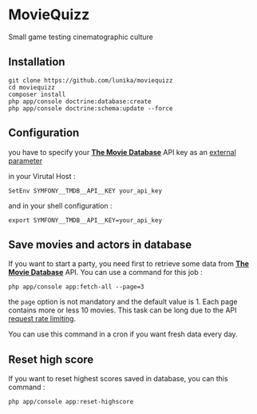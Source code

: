 MovieQuizz
==========

Small game testing cinematographic culture

## Installation

```
git clone https://github.com/lunika/moviequizz
cd moviequizz
composer install
php app/console doctrine:database:create
php app/console doctrine:schema:update --force
```

## Configuration

you have to specify your [**The Movie Database**](https://www.themoviedb.org/) API key as an [external parameter](http://symfony.com/doc/current/cookbook/configuration/external_parameters.html)

in your Virutal Host : 

```
SetEnv SYMFONY__TMDB__API__KEY your_api_key
```

and in your shell configuration : 

```
export SYMFONY__TMDB__API__KEY=your_api_key
```

## Save movies and actors in database

If you want to start a party, you need first to retrieve some data from [**The Movie Database**](https://www.themoviedb.org/) API. 
You can use a command for this job : 

```
php app/console app:fetch-all --page=3
```

the ```page``` option is not mandatory and the default value is 1. Each page contains more or less 10 movies. This task can be long due to the API [request rate limiting](http://docs.themoviedb.apiary.io/#introduction/request-rate-limiting).

You can use this command in a cron if you want fresh data every day.

## Reset high score

If you want to reset highest scores saved in database, you can this command : 

```
php app/console app:reset-highscore
```

